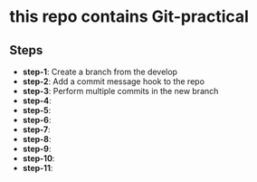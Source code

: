 # this repo contains Git-practical

## Steps

- **step-1**: Create a branch from the develop
- **step-2**: Add a commit message hook to the repo
- **step-3**: Perform multiple commits in the new branch
- **step-4**:
- **step-5**:
- **step-6**:
- **step-7**:
- **step-8**:
- **step-9**:
- **step-10**:
- **step-11**: